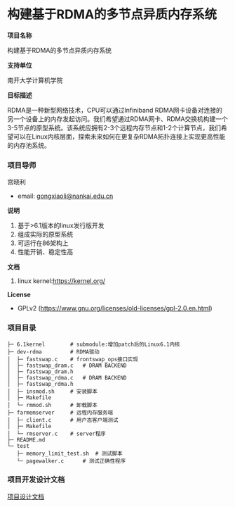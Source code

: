 # 构建基于RDMA的多节点异质内存系统
**项目名称**

构建基于RDMA的多节点异质内存系统

**支持单位**

南开大学计算机学院

**目标描述**

RDMA是一种新型网络技术，CPU可以通过Infiniband RDMA网卡设备对连接的另一个设备上的内存发起访问。我们希望通过RDMA网卡、RDMA交换机构建一个3-5节点的原型系统。该系统应拥有2-3个远程内存节点和1-2个计算节点，我们希望可以在Linux内核层面，探索未来如何在更复杂RDMA拓扑连接上实现更高性能的内存池系统。


### 项目导师

宫晓利
- email: gongxiaoli@nankai.edu.cn 



**说明**
1. 基于>6.1版本的linux发行版开发
2. 组成实际的原型系统
3. 可运行在86架构上
4. 性能开销、稳定性高

**文档**
1. linux kernel:https://kernel.org/

**License**
- GPLv2 (https://www.gnu.org/licenses/old-licenses/gpl-2.0.en.html)

### 项目目录
```shell
├─ 6.1kernel        # submodule:增加patch后的Linux6.1内核
├─ dev-rdma         # RDMA驱动
│  ├─ fastswap.c    # frontswap_ops接口实现
│  ├─ fastswap_dram.c   # DRAM BACKEND
│  ├─ fastswap_dram.h   
│  ├─ fastswap_rdma.c   # DRAM BACKEND
│  ├─ fastswap_rdma.h
│  ├─ insmod.sh     # 安装脚本
│  ├─ Makefile
│  └─ rmmod.sh      # 卸载脚本
├─ farmemserver     # 远程内存服务端
│  ├─ client.c      # 用户态客户端测试
│  ├─ Makefile
│  └─ rmserver.c    # server程序
├─ README.md
└─ test
   ├─ memory_limit_test.sh  # 测试脚本
   └─ pagewalker.c      # 测试正确性程序
```

### 项目开发设计文档
[项目设计文档](https://gitlab.eduxiji.net/T202410055992676/project2210132-233922/-/blob/dev-rdma/设计文档.pdf)